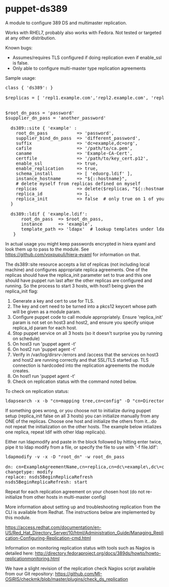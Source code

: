 # puppet-ds389

A module to configure 389 DS and multimaster replication.  

Works with RHEL7, probably also works with Fedora.  Not tested or targeted at any other distribution.  

Known bugs: 
* Assumes/requires TLS configured if doing replication even if enable_ssl is false.
* Only able to configure multi-master type replication agreements

Sample usage:

<pre>
class { 'ds389': }

$replicas = [ 'repl1.example.com','repl2.example.com', 'repl3.example.com' ]


$root_dn_pass = 'password'
$supplier_dn_pass = 'another_password'

  ds389::site { 'example' :
    root_dn_pass           => 'password',
    supplier_bind_dn_pass  => 'different_password',
    suffix                 => 'dc=example,dc=org',
    cafile                 => '/path/to/ca.pem',
    caname                 => 'Example-CA-Cert',
    certfile               => '/path/to/key_cert.p12',
    enable_ssl             => true,
    enable_replication     => true,
    schema_install         => [ 'eduorg.ldif' ],
    instance_hostname      => "${::hostname}",
    # delete myself from replicas defined on myself
    replicas               => delete($replicas, "${::hostname}"),
    replica_id             => 1,
    replica_init           => false  # only true on 1 of your replicas, run puppet on that one last 
  }
  
  ds389::ldif { 'example.ldif': 
      root_dn_pass  => $root_dn_pass,
      instance      => 'example',
      template_path => 'ldapx'  # lookup templates under ldapx/templates in your module paths 
   }
</pre>

In actual usage you might keep passwords encrypted in hiera eyaml and look them up to pass to the module.  See https://github.com/voxpupuli/hiera-eyaml for information on that.  

The ds389::site resource accepts a list of replicas (not including local machine) and configures appropriate replica agreements. One of the replicas should have the replica_init parameter set to true and this one should have puppet run last after the other replicas are configured and running. So the process to start 3 hosts, with host1 being given the replica_init flag:

1. Generate a key and cert to use for TLS. 
2. The key and cert need to be turned into a pkcs12 keycert whose path will be given as a module param.
3. Configure puppet code to call module appropriately. Ensure 'replica_init' param is not set on host3 and host2, and ensure you specify unique replica_id param for each host. 
4. Stop puppet service on all 3 hosts (so it doesn't surprise you by running on schedule)
5. On host3 run 'puppet agent -t'
6. On host2 run 'puppet agent -t'
7. Verify in /var/log/dirsrv-<instance>/errors and /access that the services on host3 and host2 are running correctly and that SSL/TLS started up. TLS connection is hardcoded into the replication agreements the module creates.
8. On host1 run 'puppet agent -t'
9. Check on replication status with the command noted below.

To check on replication status:
<pre>
ldapsearch -x -b "cn=mapping tree,cn=config" -D "cn=Directory Manager" -W objectClass=nsDS5ReplicationAgreement -LL
</pre>

If something goes wrong, or you choose not to initialize during puppet setup (replica_init false on all 3 hosts) you can initialize manually from any ONE of the replicas. Choose one host and initialize the others from it…do not repeat the initialization on the other hosts. The example below intializes one replica, repeat ldif with other ldap replica(s).

Either run ldapmodify and paste in the block followed by hitting enter twice, pipe it to ldap modify from a file, or specify the file to use with '-f file.ldif':

<pre>
ldapmodify -v -x -D "root_dn" -w root_dn_pass

dn: cn=ExampleAgreementName,cn=replica,cn=dc\=example\,dc\=com,cn=mapping tree,cn=config
changetype: modify
replace: nsds5BeginReplicaRefresh
nsds5BeginReplicaRefresh: start
</pre>

Repeat for each replication agreement on your chosen host (do not re-initialize from other hosts in multi-master config)

More information about setting up and troubleshooting replication from the CLI is available from Redhat.  The instructions below are implemented by this module.  

https://access.redhat.com/documentation/en-US/Red_Hat_Directory_Server/10/html/Administration_Guide/Managing_Replication-Configuring-Replication-cmd.html

Information on monitoring replication status with tools such as Nagios is detailed here:
http://directory.fedoraproject.org/docs/389ds/howto/howto-replicationmonitoring.html

We have a slight revision of the replication check Nagios script available from our Git repository:
https://github.com/MI-OSiRIS/checkmk/blob/master/plugins/check_ds_replication
